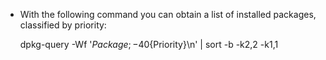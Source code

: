 - With the following command you can obtain a list of installed packages, classified by priority:

  dpkg-query -Wf '${Package;-40}${Priority}\n' | sort -b -k2,2 -k1,1

